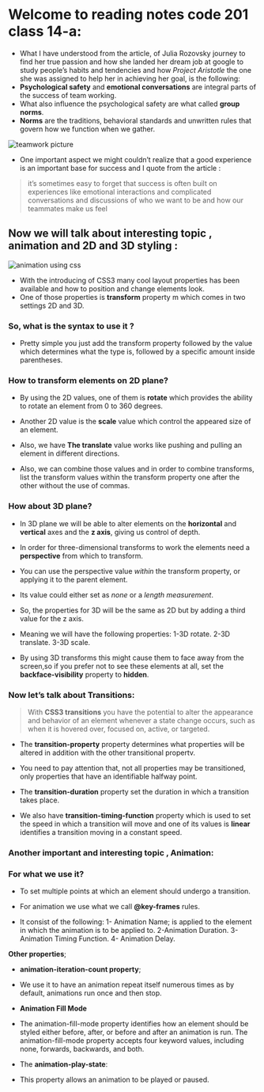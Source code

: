 # Welcome to reading notes code 201 class 14-a:

- What I have understood from the article, of Julia Rozovsky journey to find her true passion and how she landed her dream job at google to study people’s habits and tendencies and how *Project Aristotle* the one she was assigned to help her in achieving her goal,  is the following:
- **Psychological safety** and **emotional conversations** are integral parts of the success of team working. 
- What also influence the psychological safety are what called **group norms**.
- **Norms** are the traditions, behavioral standards and unwritten rules that govern how we function when we gather.

![teamwork picture](https://www.i2idirectmarketing.com/wp-content/uploads/2020/06/teamwork-quotes.png)

- One important aspect we might couldn’t realize that a good experience is an important base for success and I quote from the article :
 >it’s sometimes easy to forget that success is often built on experiences  like emotional interactions and complicated conversations and discussions of who we want to be and how our teammates make us feel

## Now we will talk about interesting topic , animation and 2D and 3D styling :

![animation using css](https://stfalcon.com/uploads/images/5881e0b98e717.png)

- With the introducing of CSS3 many cool layout properties has been available and how to position and change elements look.
- One of those properties is **transform** property m which comes in two settings 2D and 3D.


### So, what is the syntax to use it ?
- Pretty simple you just add the transform property followed by the value which determines what the type is, followed by a specific amount inside parentheses.
### How to transform elements on 2D plane?
- By using the 2D values, one of them is **rotate** which provides the ability to rotate an element from 0 to 360 degrees.
- Another 2D value is the **scale** value which control the appeared size of an element.

- Also, we have **The translate** value works like pushing and pulling an element in different directions.

- Also, we can combine those values and in order to combine transforms, list the transform values within the transform property one after the other without the use of commas.

### How about 3D plane?

- In 3D plane we will be able to alter elements on the **horizontal** and **vertical** axes and the **z axis**, giving us control of depth.

- In order for three-dimensional transforms to work the elements need a **perspective** from which to transform.
- You can use the perspective value *within* the transform property, or applying it to the parent element.
- Its value could either set as *none* or a *length measurement*.

- So, the properties for 3D will be the same as 2D but by adding a third value for the z axis.

- Meaning we will have the following properties:
1-3D rotate.
2-3D translate.
3-3D scale.

- By using 3D transforms this might cause them to face away from the screen,so if you prefer not to see these elements at all, set the **backface-visibility** property to **hidden**.

### Now let’s talk about Transitions:

>With **CSS3 transitions** you have the potential to alter the appearance and behavior of an element whenever a state change occurs, such as when it is hovered over, focused on, active, or targeted.

- The **transition-property** property determines what properties will be altered in addition with the other transitional propertv.

- You need to pay attention that, not all properties may be transitioned, only properties that have an identifiable halfway point.

- The **transition-duration** property set the duration in which a transition takes place.

- We also have **transition-timing-function** property which is used to set the speed in which a transition will move and one of its values is **linear** identifies a transition moving in a constant speed.

### Another important and interesting topic , Animation:

### For what we use it?
- To set multiple points at which an element should undergo a transition.
- For animation we use what we call **@key-frames** rules.

- It consist of the following:
1- Animation Name; is applied to the element in which the animation is to be applied to.
2-Animation Duration.
3- Animation Timing Function.
4- Animation Delay.

**Other properties**;

- **animation-iteration-count property**;
- We use it to have an animation repeat itself numerous times as by default, animations run once and then stop. 

- **Animation Fill Mode**
- The animation-fill-mode property identifies how an element should be styled either before, after, or before and after an animation is run. The animation-fill-mode property accepts four keyword values, including none, forwards, backwards, and both.

- The **animation-play-state**:
 - This property allows an animation to be played or paused.
